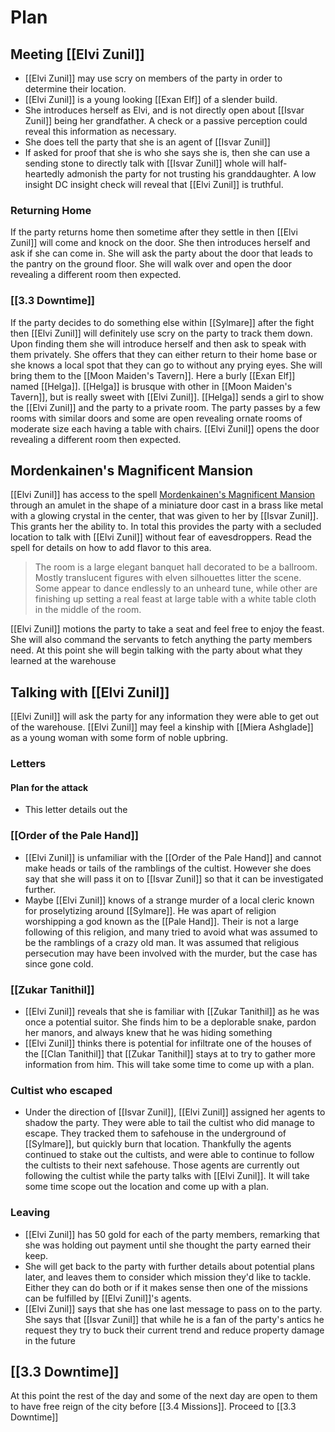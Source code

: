 # Plan

## Meeting [[Elvi Zunil]]

- [[Elvi Zunil]] may use scry on members of the party in order to determine their location. 
- [[Elvi Zunil]] is a young looking [[Exan Elf]] of a slender build. 
- She introduces herself as Elvi, and is not directly open about [[Isvar Zunil]] being her grandfather. A check or a passive perception could reveal this information as necessary.
- She does tell the party that she is an agent of [[Isvar Zunil]]
- If asked for proof that she is who she says she is, then she can use a sending stone to directly talk with [[Isvar Zunil]] whole will half-heartedly admonish the party for not trusting his granddaughter.  A low insight DC insight check will reveal that [[Elvi Zunil]] is truthful.
### Returning Home

If the party returns home then sometime after they settle in then [[Elvi Zunil]] will come and knock on the door. She then introduces herself and ask if she can come in. She will ask the party about the door that leads to the pantry on the ground floor. She will walk over and open the door revealing a different room then expected.
### [[3.3 Downtime]]

If the party decides to do something else within [[Sylmare]] after the fight then [[Elvi Zunil]] will definitely use scry on the party to track them down. Upon finding them she will introduce herself and then ask to speak with them privately. She offers that they can either return to their home base or she knows a local spot that they can go to without any prying eyes. She will bring them to the [[Moon Maiden's Tavern]]. Here a burly [[Exan Elf]] named [[Helga]]. [[Helga]] is brusque with other in [[Moon Maiden's Tavern]], but is really sweet with [[Elvi Zunil]]. [[Helga]] sends a girl to show the [[Elvi Zunil]] and the party to a private room. The party passes by a few rooms with similar doors and some are open revealing ornate rooms of moderate size each having a table with chairs. [[Elvi Zunil]] opens the door revealing a different room then expected.

## Mordenkainen's Magnificent Mansion

[[Elvi Zunil]] has access to the spell [Mordenkainen's Magnificent Mansion](https://www.dndbeyond.com/spells/2619112-mordenkainens-magnificent-mansion) through an amulet in the shape of a miniature door cast in a brass like metal with a glowing crystal in the center, that was given to her by [[Isvar Zunil]]. This grants her the ability to.  In total this provides the party with a secluded location to talk with [[Elvi Zunil]] without fear of eavesdroppers. Read the spell for details on how to add flavor to this area. 

> The room is a large elegant banquet hall decorated to be a ballroom. Mostly translucent figures with elven silhouettes litter the scene. Some appear to dance endlessly to an unheard tune, while other are finishing up setting a real feast at large table with a white table cloth in the middle of the room.

[[Elvi Zunil]] motions the party to take a seat and feel free to enjoy the feast. She will also command the servants to fetch anything the party members need. At this point she will begin talking with the party about what they learned at the warehouse

## Talking with [[Elvi Zunil]]

[[Elvi Zunil]] will ask the party for any information they were able to get out of the warehouse. [[Elvi Zunil]] may feel a kinship with [[Miera Ashglade]] as a young woman with some form of noble upbring.
### Letters

#### Plan for the attack
- This letter details out the 

### [[Order of the Pale Hand]]

- [[Elvi Zunil]] is unfamiliar with the [[Order of the Pale Hand]] and cannot make heads or tails of the ramblings of the cultist. However she does say that she will pass it on to [[Isvar Zunil]] so that it can be investigated further.
- Maybe [[Elvi Zunil]] knows of a strange murder of a local cleric known for proselytizing around [[Sylmare]]. He was apart of religion worshipping a god known as the [[Pale Hand]]. Their is not a large following of this religion, and many tried to avoid what was assumed to be the ramblings of a crazy old man. It was assumed that religious persecution may have been involved with the murder, but the case has since gone cold.
### [[Zukar Tanithil]]

- [[Elvi Zunil]] reveals that she is familiar with [[Zukar Tanithil]] as he was once a potential suitor. She finds him to be a deplorable snake, pardon her manors, and always knew that he was hiding something
- [[Elvi Zunil]] thinks there is potential for infiltrate one of the houses of the [[Clan Tanithil]] that [[Zukar Tanithil]] stays at to try to gather more information from him. This will take some time to come up with a plan.
### Cultist who escaped

- Under the direction of [[Isvar Zunil]], [[Elvi Zunil]] assigned her agents to shadow the party. They were able to tail the cultist who did manage to escape. They tracked them to safehouse in the underground of [[Sylmare]], but quickly burn that location. Thankfully the agents continued to stake out the cultists, and were able to continue to follow the cultists to their next safehouse. Those agents are currently out following the cultist while the party talks with [[Elvi Zunil]]. It will take some time scope out the location and come up with a plan.
### Leaving

- [[Elvi Zunil]] has 50 gold for each of the party members, remarking that she was holding out payment until she thought the party earned their keep.
- She will get back to the party with further details about potential plans later, and leaves them to consider which mission they'd like to tackle. Either they can do both or if it makes sense then one of the missions can be fulfilled by [[Elvi Zunil]]'s agents.
- [[Elvi Zunil]] says that she has one last message to pass on to the party. She says that [[Isvar Zunil]] that while he is a fan of the party's antics he request they try to buck their current trend and reduce property damage in the future

## [[3.3 Downtime]]

At this point the rest of the day and some of the next day are open to them to have free reign of the city before [[3.4 Missions]]. Proceed to [[3.3 Downtime]]


